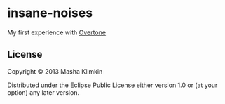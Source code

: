 # insane-noises

My first experience with [Overtone](https://overtone.github.io)

## License

Copyright © 2013 Masha Klimkin

Distributed under the Eclipse Public License either version 1.0 or (at
your option) any later version.
